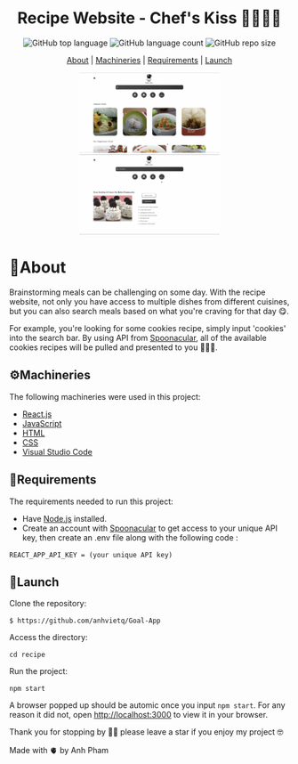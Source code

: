 <div align ='center'>

# Recipe Website - Chef's Kiss 👩🏻‍🍳✨

<img alt="GitHub top language" src="https://img.shields.io/github/languages/top/anhvietq/recipe?style=plastic">
<img alt="GitHub language count" src="https://img.shields.io/github/languages/count/anhvietq/recipe?style=plastic">
<img alt="GitHub repo size" src="https://img.shields.io/github/repo-size/anhvietq/recipe?style=plastic">


[About](https://github.com/anhvietq/recipe/edit/main/README.md#about) | 
[Machineries](https://github.com/anhvietq/recipe/edit/main/README.md#machinerird)  | 
[Requirements](https://github.com/anhvietq/recipe/edit/main/README.md#requirements)  | 
[Launch](https://github.com/anhvietq/recipe/edit/main/README.md#launch) 

<img src="https://github.com/anhvietq/recipe/blob/main/src/components/Images/main%20menu.png" width=50% height=50%>
<img src="https://github.com/anhvietq/recipe/blob/main/src/components/Images/recipe.png" width=50% height=50%>
</div>


# 📢About

Brainstorming meals can be challenging on some day. With the recipe website, not only you have access to multiple dishes from different cuisines, but you can also search meals based on what you're craving for that day 😋. 

For example, you're looking for some cookies recipe, simply input 'cookies' into the search bar. By using API from [Spoonacular](https://spoonacular.com/food-api), all of the available cookies recipes will be pulled and presented to you 🍪🙌🏻.
  
## ⚙️Machineries
The following machineries were used in this project: 
  - [React.js](https://reactjs.org)
  - [JavaScript](https://www.javascript.com)
  - [HTML](https://html.com)
  - [CSS](https://www.w3schools.com/css/)
  - [Visual Studio Code](https://code.visualstudio.com)
 
## 📑Requirements
The requirements needed to run this project: 
  - Have [Node.js](https://nodejs.org/en/) installed.
  - Create an account with [Spoonacular](https://spoonacular.com/food-api) to get access to your unique API key, then create an .env file along with
  the following code : 
  ````
  REACT_APP_API_KEY = (your unique API key)
  ````

## 🚀Launch
  Clone the repository:
```
$ https://github.com/anhvietq/Goal-App
```
  Access the directory: 
```
cd recipe
```
  Run the project: 
``` 
npm start
```
  A browser popped up should be automic once you input ````npm start````. 
  For any reason it did not, open [http://localhost:3000](http://localhost:3000) to view it in your browser.
  
  
Thank you for stopping by 🫶🏻 please leave a star if you enjoy my project 🤓

Made with 🫀 by Anh Pham


